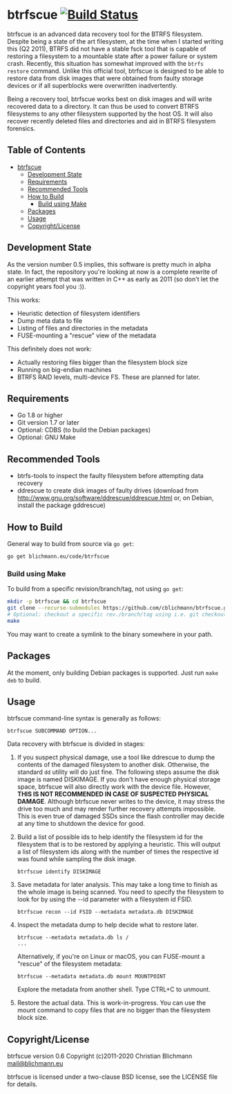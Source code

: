 btrfscue [![Build Status](https://api.travis-ci.org/cblichmann/btrfscue.svg?branch=master)](https://travis-ci.org/cblichmann/btrfscue)
========

btrfscue is an advanced data recovery tool for the BTRFS filesystem. Despite
being a state of the art filesystem, at the time when I started writing this
(Q2 2011), BTRFS did not have a stable fsck tool that is capable of restoring
a filesystem to a mountable state after a power failure or system crash.
Recently, this situation has somewhat improved with the `btrfs restore`
command. Unlike this official tool, btrfscue is designed to be able to restore
data from disk images that were obtained from faulty storage devices or if all
superblocks were overwritten inadvertently.

Being a recovery tool, btrfscue works best on disk images and will write
recovered data to a directory. It can thus be used to convert BTRFS filesystems
to any other filesystem supported by the host OS. It will also recover recently
deleted files and directories and aid in BTRFS filesystem forensics.


Table of Contents
-----------------

   * [btrfscue](#btrfscue)
      * [Development State](#development-state)
      * [Requirements](#requirements)
      * [Recommended Tools](#recommended-tools)
      * [How to Build](#how-to-build)
         * [Build using Make](#build-using-make)
      * [Packages](#packages)
      * [Usage](#usage)
      * [Copyright/License](#copyrightlicense)


Development State
-----------------

As the version number 0.5 implies, this software is pretty much in alpha state.
In fact, the repository you're looking at now is a complete rewrite of an
earlier attempt that was written in C++ as early as 2011 (so don't let the
copyright years fool you :)).

This works:
  - Heuristic detection of filesystem identifiers
  - Dump meta data to file
  - Listing of files and directories in the metadata
  - FUSE-mounting a "rescue" view of the metadata

This definitely does not work:
  - Actually restoring files bigger than the filesystem block size
  - Running on big-endian machines
  - BTRFS RAID levels, multi-device FS. These are planned for later.


Requirements
------------

  - Go 1.8 or higher
  - Git version 1.7 or later
  - Optional: CDBS (to build the Debian packages)
  - Optional: GNU Make


Recommended Tools
-----------------

  - btrfs-tools to inspect the faulty filesystem before attempting data recovery
  - ddrescue to create disk images of faulty drives (download from
    http://www.gnu.org/software/ddrescue/ddrescue.html or, on Debian, install
    the package gddrescue)


How to Build
------------

General way to build from source via `go get`:
```
go get blichmann.eu/code/btrfscue
```

### Build using Make

To build from a specific revision/branch/tag, not using `go get`:
```bash
mkdir -p btrfscue && cd btrfscue
git clone --recurse-submodules https://github.com/cblichmann/btrfscue.git .
# Optional: checkout a specific rev./branch/tag using i.e. git checkout
make
```

You may want to create a symlink to the binary somewhere in your path.


Packages
--------

At the moment, only building Debian packages is supported. Just run `make deb`
to build.


Usage
-----

btrfscue command-line syntax is generally as follows:
```
btrfscue SUBCOMMAND OPTION...
```

Data recovery with btrfscue is divided in stages:

  1. If you suspect physical damage, use a tool like ddrescue to dump the
     contents of the damaged filesystem to another disk. Otherwise, the
     standard `dd` utility will do just fine. The following steps assume the
     disk image is named DISKIMAGE.
     If you don't have enough physical storage space, btrfscue will also
     directly work with the device file. However, **THIS IS NOT RECOMMENDED
     IN CASE OF SUSPECTED PHYSICAL DAMAGE**. Although btrfscue never writes
     to the device, it may stress the drive too much and may render further
     recovery attempts impossible. This is even true of damaged SSDs since
     the flash controller may decide at any time to shutdown the device for
     good.

  2. Build a list of possible ids to help identify the filesystem id for the
     filesystem that is to be restored by applying a heuristic. This will
     output a list of filesystem ids along with the number of times the
     respective id was found while sampling the disk image.
     ```
     btrfscue identify DISKIMAGE
     ```
  3. Save metadata for later analysis. This may take a long time to finish
     as the whole image is being scanned. You need to specify the filesystem
     to look for by using the --id parameter with a filesystem id FSID.
     ```
     btrfscue recon --id FSID --metadata metadata.db DISKIMAGE
     ```
  4. Inspect the metadata dump to help decide what to restore later.
     ```
     btrfscue --metadata metadata.db ls /
     ...
     ```
     Alternatively, if you're on Linux or macOS, you can FUSE-mount a "rescue"
     of the filesystem metadata:
     ```
     btrfscue --metadata metadata.db mount MOUNTPOINT
     ```
     Explore the metadata from another shell. Type CTRL+C to unmount.

  5. Restore the actual data. This is work-in-progress. You can use the mount
     command to copy files that are no bigger than the filesystem block size.


Copyright/License
-----------------

btrfscue version 0.6
Copyright (c)2011-2020 Christian Blichmann <mail@blichmann.eu>

btrfscue is licensed under a two-clause BSD license, see the LICENSE file
for details.
